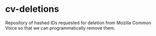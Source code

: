 # cv-deletions
Repository of hashed IDs requested for deletion from Mozilla Common Voice so that we can programmatically remove them.
